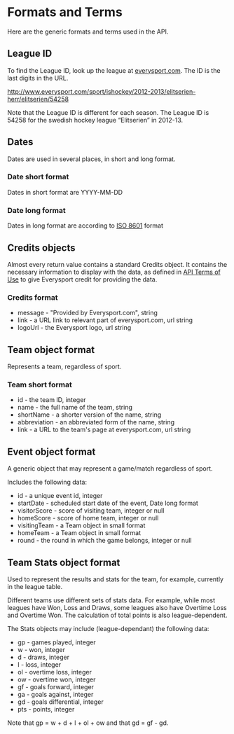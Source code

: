 # Formats and Terms
Here are the generic formats and terms used in the API. 

## League ID
To find the League ID, look up the league at [everysport.com](http://www.everysport.com). The ID is the last digits in the URL. 

http://www.everysport.com/sport/ishockey/2012-2013/elitserien-herr/elitserien/54258

Note that the League ID is different for each season. The League ID is 54258 for the swedish hockey league “Elitserien” in 2012-13.

## Dates
Dates are used in several places, in short and long format.

### Date short format
Dates in short format are YYYY-MM-DD

### Date long format
Dates in long format are according to [ISO 8601](http://en.wikipedia.org/wiki/ISO_8601) format


## Credits objects
Almost every return value contains a standard Credits object. It contains the necessary information to display with the data, as defined in [API Terms of Use](/basics/terms_of_use.md) to give Everysport credit for providing the data. 

### Credits format
* message - "Provided by Everysport.com", string
* link - a URL link to relevant part of everysport.com, url string
* logoUrl - the Everysport logo, url string

## Team object format
Represents a team, regardless of sport.

### Team short format
* id - the team ID, integer
* name - the full name of the team, string
* shortName - a shorter version of the name, string
* abbreviation - an abbreviated form of the name, string
* link - a URL to the team's page at everysport.com, url string

## Event object format
A generic object that may represent a game/match regardless of sport. 

Includes the following data:
* id - a unique event id, integer
* startDate - scheduled start date of the event, Date long format
* visitorScore - score of visiting team, integer or null
* homeScore - score of home team, integer or null
* visitingTeam - a Team object in small format
* homeTeam - a Team object in small format
* round - the round in which the game belongs, integer or null 

## Team Stats object format
Used to represent the results and stats for the team, for example, currently in the league table.  

Different teams use different sets of stats data. For example, while most leagues have Won, Loss and Draws, some leagues also have Overtime Loss and Overtime Won. 
The calculation of total points is also league-dependent. 

The Stats objects may include (league-dependant) the following data:
* gp - games played, integer
* w - won, integer
* d - draws, integer
* l - loss, integer
* ol - overtime loss, integer
* ow - overtime won, integer
* gf - goals forward, integer
* ga - goals against, integer
* gd - goals differential, integer
* pts - points, integer

Note that gp = w + d + l + ol + ow and that gd = gf - gd.
